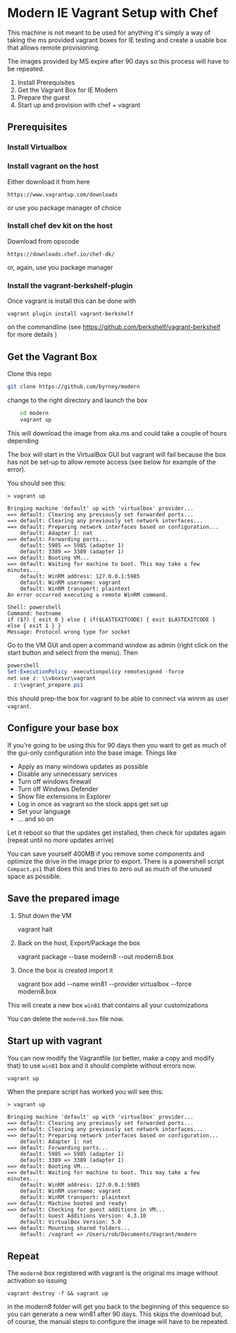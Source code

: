 # Modern IE Vagrant Setup with Chef #

This machine is not meant to be used for anything it's simply
a way of taking the ms provided vagrant boxes for IE testing and create
a usable box that allows remote provisioning.

The images provided by MS expire after 90 days so this process will have to be
repeated.


1. Install Prerequisites
2. Get the Vagrant Box for IE Modern
3. Prepare the guest
4. Start up and provision with chef + vagrant

## Prerequisites ##

### Install Virtualbox ###


### Install vagrant on the host ###

Either download it from here

    https://www.vagrantup.com/downloads

or use you package manager of choice

### Install chef dev kit on the host ###

Download from opscode

    https://downloads.chef.io/chef-dk/

or, again, use you package manager

### Install the vagrant-berkshelf-plugin ##

Once vagrant is install this can be done with

    vagrant plugin install vagrant-berkshelf

on the commandline  (see   https://github.com/berkshelf/vagrant-berkshelf  for
more details )

## Get the Vagrant Box ##

Clone this repo

```bash
git clone https://github.com/byrney/modern
```

change to the right directory and launch the box

```bash
    cd modern
    vagrant up
```

This will download the image from aka.ms and could take a couple of hours
depending

The box will start in the VirtualBox GUI but vagrant will fail because the box
has not be set-up to allow remote access (see below for example of the error).

You should see this:

```
> vagrant up

Bringing machine 'default' up with 'virtualbox' provider...
==> default: Clearing any previously set forwarded ports...
==> default: Clearing any previously set network interfaces...
==> default: Preparing network interfaces based on configuration...
    default: Adapter 1: nat
==> default: Forwarding ports...
    default: 5985 => 5985 (adapter 1)
    default: 3389 => 3389 (adapter 1)
==> default: Booting VM...
==> default: Waiting for machine to boot. This may take a few minutes...
    default: WinRM address: 127.0.0.1:5985
    default: WinRM username: vagrant
    default: WinRM transport: plaintext
An error occurred executing a remote WinRM command.

Shell: powershell
Command: hostname
if ($?) { exit 0 } else { if($LASTEXITCODE) { exit $LASTEXITCODE } else { exit 1 } }
Message: Protocol wrong type for socket
```

Go to the VM GUI and open a command window as admin (right click on the start
button and select from the menu). Then

```PowerShell
powershell
Set-ExecutionPolicy -executionpolicy remotesigned -force
net use z: \\vboxsvr\vagrant
. z:\vagrant_prepare.ps1
```

this should prep-the box for vagrant to be able to connect via winrm as user
`vagrant`.

## Configure your base box

If you're going to be using this for 90 days then you want to get as much of
the gui-only configuration into the base image. Things like

* Apply as many windows updates as possible
* Disable any unnecessary services
* Turn off windows firewall
* Turn off Windows Defender
* Show file extensions in Explorer
* Log in once as vagrant so the stock apps get set up
* Set your language
* ... and so on

Let it reboot so that the updates get installed, then check for updates again
(repeat until no more updates arrive)

You can save yourself 400MB if you remove some components and optimize the
drive in the image prior to export. There is a powershell script `Compact.ps1`
that does this and tries to zero out as much of the unused space as possible.


## Save the prepared image ##

1.  Shut down the VM

    vagrant halt

2.  Back on the host, Export/Package the box

    vagrant package --base modern8 --out modern8.box

3.  Once the box is created import it

    vagrant box add --name win81 --provider virtualbox  --force modern8.box

This will create a new box `win81` that contains all your customizations

You can delete the `modern8.box` file now.

## Start up with vagrant ##

You can now modify the Vagrantfile (or better, make a copy and modify that) to
use `win81` box and it should complete without errors now.

```bash
vagrant up
```

When the prepare script has worked you will see this:

```
> vagrant up

Bringing machine 'default' up with 'virtualbox' provider...
==> default: Clearing any previously set forwarded ports...
==> default: Clearing any previously set network interfaces...
==> default: Preparing network interfaces based on configuration...
    default: Adapter 1: nat
==> default: Forwarding ports...
    default: 5985 => 5985 (adapter 1)
    default: 3389 => 3389 (adapter 1)
==> default: Booting VM...
==> default: Waiting for machine to boot. This may take a few minutes...
    default: WinRM address: 127.0.0.1:5985
    default: WinRM username: vagrant
    default: WinRM transport: plaintext
==> default: Machine booted and ready!
==> default: Checking for guest additions in VM...
    default: Guest Additions Version: 4.3.10
    default: VirtualBox Version: 5.0
==> default: Mounting shared folders...
    default: /vagrant => /Users/rob/Documents/Vagrant/modern

```

## Repeat

The `modern8` box registered with vagrant is the original ms image without
activation so issuing

    vagrant destroy -f && vagrant up

in the modern8 folder will get you back to the beginning of this sequence so
you can generate a new win81 after 90 days. This skips the download but, of
course, the manual steps to configure the image will have to be repeated.


